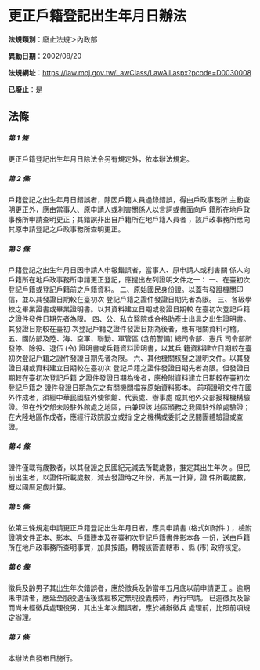 # 更正戶籍登記出生年月日辦法

**法規類別**：廢止法規＞內政部

**異動日期**：2002/08/20  

**法規網址**：https://law.moj.gov.tw/LawClass/LawAll.aspx?pcode=D0030008

**已廢止**：是



## 法條
##### 第 1 條
更正戶籍登記出生年月日除法令另有規定外，依本辦法規定。

##### 第 2 條
戶籍登記之出生年月日錯誤者，除因戶籍人員過錄錯誤，得由戶政事務所
主動查明更正外，應由當事人、原申請人或利害關係人以言詞或書面向戶
籍所在地戶政事務所申請查明更正；其錯誤非出自戶籍所在地戶籍人員者
，該戶政事務所應向其原申請登記之戶政事務所查明更正。

##### 第 3 條
戶籍登記之出生年月日因申請人申報錯誤者，當事人、原申請人或利害關
係人向戶籍所在地戶政事務所申請更正登記，應提出左列證明文件之一：
一、在臺初次登記戶籍或登記戶籍前之戶籍資料。
二、原始國民身份證。以蓋有發證機關印信，並以其發證日期較在臺初次
    登記戶籍之證件發證日期先者為限。
三、各級學校之畢業證書或畢業證明書。以其資料建立日期或發證日期較
    在臺初次登記戶籍之證件發件日期先者為限。
四、公、私立醫院或合格助產士出具之出生證明書。其發證日期較在臺初
    次登記戶籍之證件發證日期為後者，應有相關資料可稽。
五、國防部及陸、海、空軍、聯勤、軍管區 (含前警備) 總司令部、憲兵
    司令部所發停、除役、退伍 (令) 證明書或兵籍資料證明書，以其兵
    籍資料建立日期較在臺初次登記戶籍之證件發證日期先者為限。
六、其他機關核發之證明文件。以其發證日期或資料建立日期較在臺初次
    登記戶籍之證件發證日期先者為限。但發證日期較在臺初次登記戶籍
    之證件發證日期為後者，應檢附資料建立日期較在臺初次登記戶籍之
    證件發證日期為先之有關機關檔存原始資料影本。
前項證明文件在國外作成者，須經中華民國駐外使領館、代表處、辦事處
或其他外交部授權機構驗證。但在外交部未設駐外館處之地區，由兼理該
地區頒務之我國駐外館處驗證；在大陸地區作成者，應經行政院設立或指
定之機構或委託之民間團體驗證或查證。


##### 第 4 條
證件僅載有歲數者，以其發證之民國紀元減去所載歲數，推定其出生年次
。但民前出生者，以證件所載歲數，減去發證時之年份，再加一計算，證
件所載歲數，概以國曆足歲計算。

##### 第 5 條
依第三條規定申請更正戶籍登記出生年月日者，應具申請書 (格式如附件
) ，檢附證明文件正本、影本、戶籍謄本及在臺初次登記戶籍書件影本各
一份，送由戶籍所在地戶政事務所查明事實，加具按語，轉報該管直轄市
、縣 (市) 政府核定。

##### 第 6 條
徵兵及齡男子其出生年次錯誤者，應於徵兵及齡當年五月底以前申請更正
。逾期未申請者，應延至服役退伍後或經核定無現役義務時，再行申請。
已逾徵兵及齡而尚未經徵兵處理役男，其出生年次錯誤者，應於補辦徵兵
處理前，比照前項規定辦理。

##### 第 7 條
本辦法自發布日施行。


